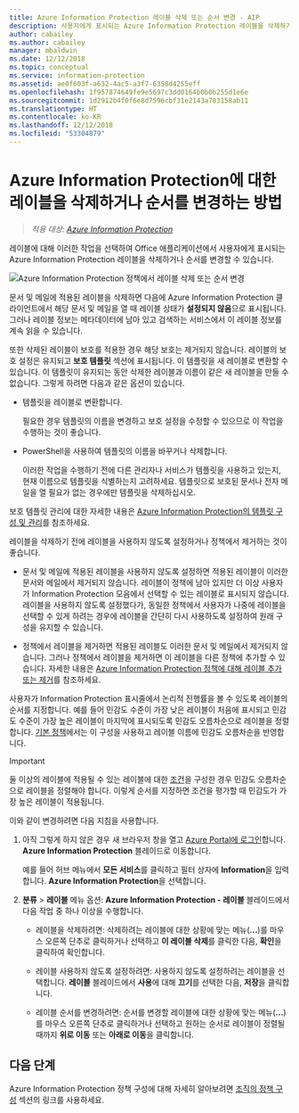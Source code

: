 ```yaml
---
title: Azure Information Protection 레이블 삭제 또는 순서 변경 - AIP
description: 사용자에게 표시되는 Azure Information Protection 레이블을 삭제하거나 순서를 변경할 수 있습니다.
author: cabailey
ms.author: cabailey
manager: mbaldwin
ms.date: 12/12/2018
ms.topic: conceptual
ms.service: information-protection
ms.assetid: ae0f603f-a632-4ac5-a3f7-6358d4255eff
ms.openlocfilehash: 1f957874649fe9e5697c3dd0164b0b0b255d1e6e
ms.sourcegitcommit: 1d2912b4f0f6e8d7596cbf31e2143a783158ab11
ms.translationtype: HT
ms.contentlocale: ko-KR
ms.lasthandoff: 12/12/2018
ms.locfileid: "53304879"
---
```

# <a name="how-to-delete-or-reorder-a-label-for-azure-information-protection"></a>Azure Information Protection에 대한 레이블을 삭제하거나 순서를 변경하는 방법

>*적용 대상: [Azure Information Protection](https://azure.microsoft.com/pricing/details/information-protection)*

레이블에 대해 이러한 작업을 선택하여 Office 애플리케이션에서 사용자에게 표시되는 Azure Information Protection 레이블을 삭제하거나 순서를 변경할 수 있습니다.

![Azure Information Protection 정책에서 레이블 삭제 또는 순서 변경](./media/info-protect-contextmenu.png)

문서 및 메일에 적용된 레이블을 삭제하면 다음에 Azure Information Protection 클라이언트에서 해당 문서 및 메일을 열 때 레이블 상태가 **설정되지 않음**으로 표시됩니다. 그러나 레이블 정보는 메타데이터에 남아 있고 검색하는 서비스에서 이 레이블 정보를 계속 읽을 수 있습니다.

또한 삭제된 레이블이 보호를 적용한 경우 해당 보호는 제거되지 않습니다. 레이블의 보호 설정은 유지되고 **보호 템플릿** 섹션에 표시됩니다. 이 템플릿을 새 레이블로 변환할 수 있습니다. 이 템플릿이 유지되는 동안 삭제한 레이블과 이름이 같은 새 레이블을 만들 수 없습니다. 그렇게 하려면 다음과 같은 옵션이 있습니다.

- 템플릿을 레이블로 변환합니다. 
    
    필요한 경우 템플릿의 이름을 변경하고 보호 설정을 수정할 수 있으므로 이 작업을 수행하는 것이 좋습니다.

- PowerShell을 사용하여 템플릿의 이름을 바꾸거나 삭제합니다.
    
    이러한 작업을 수행하기 전에 다른 관리자나 서비스가 템플릿을 사용하고 있는지, 현재 이름으로 템플릿을 식별하는지 고려하세요. 템플릿으로 보호된 문서나 전자 메일을 열 필요가 없는 경우에만 템플릿을 삭제하십시오.

보호 템플릿 관리에 대한 자세한 내용은 [Azure Information Protection의 템플릿 구성 및 관리](configure-policy-templates.md)를 참조하세요.

레이블을 삭제하기 전에 레이블을 사용하지 않도록 설정하거나 정책에서 제거하는 것이 좋습니다.
    
- 문서 및 메일에 적용된 레이블을 사용하지 않도록 설정하면 적용된 레이블이 이러한 문서와 메일에서 제거되지 않습니다. 레이블이 정책에 남아 있지만 더 이상 사용자가 Information Protection 모음에서 선택할 수 있는 레이블로 표시되지 않습니다. 레이블을 사용하지 않도록 설정했다가, 동일한 정책에서 사용자가 나중에 레이블을 선택할 수 있게 하려는 경우에 레이블을 간단히 다시 사용하도록 설정하여 원래 구성을 유지할 수 있습니다.

- 정책에서 레이블을 제거하면 적용된 레이블도 이러한 문서 및 메일에서 제거되지 않습니다. 그러나 정책에서 레이블을 제거하면 이 레이블을 다른 정책에 추가할 수 있습니다. 자세한 내용은 [Azure Information Protection 정책에 대해 레이블 추가 또는 제거](configure-policy-add-remove-label.md)를 참조하세요.

사용자가 Information Protection 표시줄에서 논리적 진행률을 볼 수 있도록 레이블의 순서를 지정합니다. 예를 들어 민감도 수준이 가장 낮은 레이블이 처음에 표시되고 민감도 수준이 가장 높은 레이블이 마지막에 표시되도록 민감도 오름차순으로 레이블을 정렬합니다. [기본 정책](configure-policy-default.md)에서는 이 구성을 사용하고 레이블 이름에 민감도 오름차순을 반영합니다.

> [!IMPORTANT]
>둘 이상의 레이블에 적용될 수 있는 레이블에 대한 [조건](configure-policy-classification.md)을 구성한 경우 민감도 오름차순으로 레이블을 정렬해야 합니다. 이렇게 순서를 지정하면 조건을 평가할 때 민감도가 가장 높은 레이블이 적용됩니다.


이와 같이 변경하려면 다음 지침을 사용합니다.

1. 아직 그렇게 하지 않은 경우 새 브라우저 창을 열고 [Azure Portal에 로그인](configure-policy.md#signing-in-to-the-azure-portal)합니다. **Azure Information Protection** 블레이드로 이동합니다. 
    
    예를 들어 허브 메뉴에서 **모든 서비스**를 클릭하고 필터 상자에 **Information**을 입력합니다. **Azure Information Protection**을 선택합니다.

2. **분류** > **레이블** 메뉴 옵션: **Azure Information Protection - 레이블** 블레이드에서 다음 작업 중 하나 이상을 수행합니다. 

    - 레이블을 삭제하려면: 삭제하려는 레이블에 대한 상황에 맞는 메뉴(**...**)를 마우스 오른쪽 단추로 클릭하거나 선택하고 **이 레이블 삭제**를 클릭한 다음, **확인**을 클릭하여 확인합니다. 

    - 레이블 사용하지 않도록 설정하려면: 사용하지 않도록 설정하려는 레이블을 선택합니다. **레이블** 블레이드에서 **사용**에 대해 **끄기**를 선택한 다음, **저장**을 클릭합니다.

    - 레이블 순서를 변경하려면: 순서를 변경할 레이블에 대한 상황에 맞는 메뉴(**...**)를 마우스 오른쪽 단추로 클릭하거나 선택하고 원하는 순서로 레이블이 정렬될 때까지 **위로 이동** 또는 **아래로 이동**을 클릭합니다.  

## <a name="next-steps"></a>다음 단계

Azure Information Protection 정책 구성에 대해 자세히 알아보려면 [조직의 정책 구성](configure-policy.md#configuring-your-organizations-policy) 섹션의 링크를 사용하세요.  


